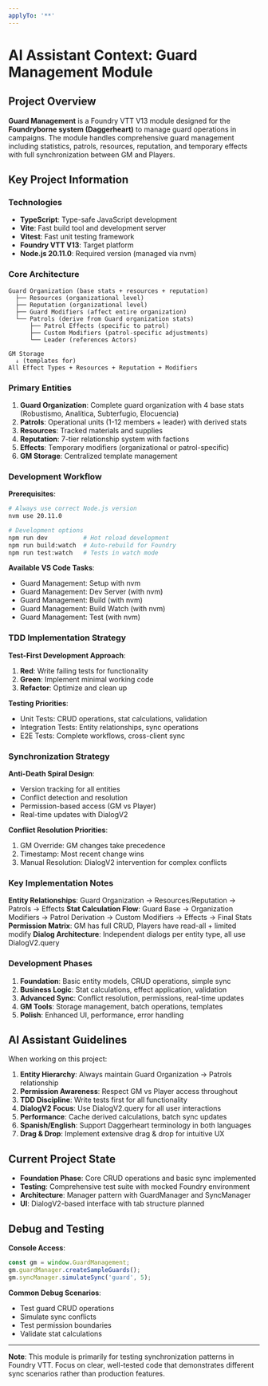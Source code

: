 ```yaml
---
applyTo: '**'
---
```


# AI Assistant Context: Guard Management Module

## Project Overview

**Guard Management** is a Foundry VTT V13 module designed for the **Foundryborne system (Daggerheart)** to manage guard operations in campaigns. The module handles comprehensive guard management including statistics, patrols, resources, reputation, and temporary effects with full synchronization between GM and Players.

## Key Project Information

### Technologies

- **TypeScript**: Type-safe JavaScript development
- **Vite**: Fast build tool and development server
- **Vitest**: Fast unit testing framework
- **Foundry VTT V13**: Target platform
- **Node.js 20.11.0**: Required version (managed via nvm)

### Core Architecture

```
Guard Organization (base stats + resources + reputation)
  ├── Resources (organizational level)
  ├── Reputation (organizational level)
  ├── Guard Modifiers (affect entire organization)
  └── Patrols (derive from Guard organization stats)
      ├── Patrol Effects (specific to patrol)
      ├── Custom Modifiers (patrol-specific adjustments)
      └── Leader (references Actors)

GM Storage
  ↓ (templates for)
All Effect Types + Resources + Reputation + Modifiers
```

### Primary Entities

1. **Guard Organization**: Complete guard organization with 4 base stats (Robustismo, Analítica, Subterfugio, Elocuencia)
2. **Patrols**: Operational units (1-12 members + leader) with derived stats
3. **Resources**: Tracked materials and supplies
4. **Reputation**: 7-tier relationship system with factions
5. **Effects**: Temporary modifiers (organizational or patrol-specific)
6. **GM Storage**: Centralized template management

### Development Workflow

**Prerequisites**:

```bash
# Always use correct Node.js version
nvm use 20.11.0

# Development options
npm run dev          # Hot reload development
npm run build:watch  # Auto-rebuild for Foundry
npm run test:watch   # Tests in watch mode
```

**Available VS Code Tasks**:

- Guard Management: Setup with nvm
- Guard Management: Dev Server (with nvm)
- Guard Management: Build (with nvm)
- Guard Management: Build Watch (with nvm)
- Guard Management: Test (with nvm)

### TDD Implementation Strategy

**Test-First Development Approach**:

1. **Red**: Write failing tests for functionality
2. **Green**: Implement minimal working code
3. **Refactor**: Optimize and clean up

**Testing Priorities**:

- Unit Tests: CRUD operations, stat calculations, validation
- Integration Tests: Entity relationships, sync operations
- E2E Tests: Complete workflows, cross-client sync

### Synchronization Strategy

**Anti-Death Spiral Design**:

- Version tracking for all entities
- Conflict detection and resolution
- Permission-based access (GM vs Player)
- Real-time updates with DialogV2

**Conflict Resolution Priorities**:

1. GM Override: GM changes take precedence
2. Timestamp: Most recent change wins
3. Manual Resolution: DialogV2 intervention for complex conflicts

### Key Implementation Notes

**Entity Relationships**: Guard Organization → Resources/Reputation → Patrols → Effects
**Stat Calculation Flow**: Guard Base → Organization Modifiers → Patrol Derivation → Custom Modifiers → Effects → Final Stats
**Permission Matrix**: GM has full CRUD, Players have read-all + limited modify
**Dialog Architecture**: Independent dialogs per entity type, all use DialogV2.query

### Development Phases

1. **Foundation**: Basic entity models, CRUD operations, simple sync
2. **Business Logic**: Stat calculations, effect application, validation
3. **Advanced Sync**: Conflict resolution, permissions, real-time updates
4. **GM Tools**: Storage management, batch operations, templates
5. **Polish**: Enhanced UI, performance, error handling

## AI Assistant Guidelines

When working on this project:

1. **Entity Hierarchy**: Always maintain Guard Organization → Patrols relationship
2. **Permission Awareness**: Respect GM vs Player access throughout
3. **TDD Discipline**: Write tests first for all functionality
4. **DialogV2 Focus**: Use DialogV2.query for all user interactions
5. **Performance**: Cache derived calculations, batch sync updates
6. **Spanish/English**: Support Daggerheart terminology in both languages
7. **Drag & Drop**: Implement extensive drag & drop for intuitive UX

## Current Project State

- **Foundation Phase**: Core CRUD operations and basic sync implemented
- **Testing**: Comprehensive test suite with mocked Foundry environment
- **Architecture**: Manager pattern with GuardManager and SyncManager
- **UI**: DialogV2-based interface with tab structure planned

## Debug and Testing

**Console Access**:

```javascript
const gm = window.GuardManagement;
gm.guardManager.createSampleGuards();
gm.syncManager.simulateSync('guard', 5);
```

**Common Debug Scenarios**:

- Test guard CRUD operations
- Simulate sync conflicts
- Test permission boundaries
- Validate stat calculations

---

**Note**: This module is primarily for testing synchronization patterns in Foundry VTT. Focus on clear, well-tested code that demonstrates different sync scenarios rather than production features.
